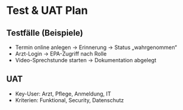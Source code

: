 # Test & UAT Plan

## Testfälle (Beispiele)
- Termin online anlegen → Erinnerung → Status „wahrgenommen“
- Arzt-Login → EPA-Zugriff nach Rolle
- Video-Sprechstunde starten → Dokumentation abgelegt

## UAT
- Key-User: Arzt, Pflege, Anmeldung, IT
- Kriterien: Funktional, Security, Datenschutz
